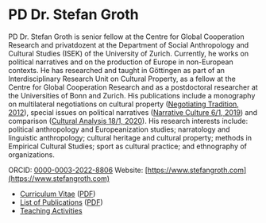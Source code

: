 # PD Dr. Stefan Groth
PD Dr. Stefan Groth is senior fellow at the Centre for Global Cooperation Research and privatdozent at the Department of Social Anthropology and Cultural Studies (ISEK) of the University of Zurich. Currently, he works on political narratives and on the production of Europe in non-European contexts. He has researched and taught in Göttingen as part of an Interdisciplinary Research Unit on Cultural Property, as a fellow at the Centre for Global Cooperation Research and as a postdoctoral researcher at the Universities of Bonn and Zurich. His publications include a monography on multilateral negotiations on cultural property ([Negotiating Tradition, 2012](https://doi.org/10.4000/books.gup.608)), special issues on political narratives ([Narrative Culture 6/1, 2019](https://doi.org/10.13110/narrcult.6.1.0001)) and comparison ([Cultural Analysis 18/1, 2020](https://www.ocf.berkeley.edu/~culturalanalysis/volume18_1/vol18_1_toc.html)). His research interests include: political anthropology and Europeanization studies; narratology and linguistic anthropology; cultural heritage and cultural property; methods in Empirical Cultural Studies; sport as cultural practice; and ethnography of organizations. 

ORCID: [0000-0003-2022-8806](https://orcid.org/0000-0003-2022-8806)
Website: [https://www.stefangroth.com](https://www.stefangroth.com)

* [Curriculum Vitae](https://github.com/sgroth/cv-data/blob/master/cv.web.en.md) ([PDF](https://github.com/sgroth/cv-data/blob/master/pdf/cv.web.en.pdf))
* [List of Publications](https://github.com/sgroth/bibliography/blob/master/markdown/publications.de.md) ([PDF](https://github.com/sgroth/bibliography/blob/master/pdf/publications.en.pdf))
* [Teaching Activities](https://github.com/sgroth/teaching/blob/master/teaching.en.md)